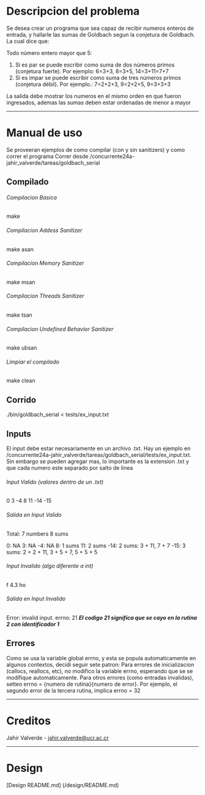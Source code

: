 # Descripcion del problema
Se desea crear un programa que sea capaz de recibir numeros enteros de entrada,
y hallarle las sumas de Goldbach segun la conjetura de Goldbach. La cual 
dice que:


Todo número entero mayor que 5:
1. Si es par se puede escribir como suma de dos números primos (conjetura 
fuerte). Por ejemplo: 6=3+3, 8=3+5, 14=3+11=7+7
2. Si es impar se puede escribir como suma de tres números primos (conjetura
débil). Por ejemplo.: 7=2+2+3, 9=2+2+5, 9=3+3+3


La salida debe mostrar los numeros en el mismo orden en que fueron ingresados,
ademas las sumas deben estar ordenadas de menor a mayor

---

# Manual de uso
Se proveeran ejemplos de como compilar (con y sin sanitizers) y como correr
el programa
Correr desde /concurrente24a-jahir_valverde/tareas/goldbach_serial

## Compilado
###### Compilacion Basica
  make
###### Compilacion Addess Sanitizer
  make asan
###### Compilacion Memory Sanitizer
  make msan
###### Compilacion Threads Sanitizer
  make tsan
###### Compilacion Undefined Behavior Sanitizer
  make ubsan
###### Limpiar el compilado
  make clean

## Corrido
./bin/goldbach_serial < tests/ex_input.txt

## Inputs
El input debe estar necesariamente en un archivo .txt. Hay un ejemplo en
/concurrente24a-jahir_valverde/tareas/goldbach_serial/tests/ex_input.txt.
Sin embargo se pueden agregar mas, lo importante es la extension .txt y que 
cada numero este separado por salto de linea
###### Input Valido (valores dentro de un .txt)
0
3
-4
8
11
-14
-15
###### Salida en Input Valido
Total: 7 numbers 8 sums

0: NA
3: NA
-4: NA
8: 1 sums
11: 2 sums
-14: 2 sums: 3 + 11, 7 + 7
-15: 3 sums: 2 + 2 + 11, 3 + 5 + 7, 5 + 5 + 5
###### Input Invalido (algo diferente a int)
f
4.3
ho
###### Salida en Input Invalido
Error: invalid input. errno: 21
***El codigo 21 significa que se cayo en la rutina 2 con identificador 1***

## Errores
Como se usa la variable global errno, y esta se popula automaticamente en 
algunos contextos, decidi seguir sete patron: Para errores de inicializacion
(callocs, reallocs, etc), no modifico la variable errno, esperando que se
se modifique automaticamente. Para otros errores (como entradas invalidas), 
setteo errno = {numero de rutina}{numero de error}. Por ejemplo, el segundo
error de la tercera rutina, implica errno = 32

---

# Creditos
Jahir Valverde - jahir.valverde@ucr.ac.cr 

---

# Design
[Design README.md] (/design/README.md)